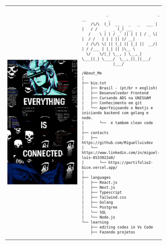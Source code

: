 <table>
  <tr>
    <td style="width: 50%;">
       <img src="https://github.com/Miguelluisdev/Miguelluisdev/blob/main/cd34e92afe985f653076a675e09b8604.jpg" alt="Asuka" style="width: 200%; border: none;"/>
    </td>
    <td style="width: 50%; vertical-align: top;">
      <p style="font-family: monospace; font-size: 16px;">
       
        
               
               _                      _     __          _      
        /\/\  (_)  __ _  _   _   ___ | |   / /   _   _ (_) ___ 
       /    \ | | / _` || | | | / _ \| |  / /   | | | || |/ __|
      / /\/\ \| || (_| || |_| ||  __/| | / /___ | |_| || |\__ \
      \/    \/|_| \__, | \__,_| \___||_| \____/  \__,_||_||___/
                  |___/                                        

</p>

    /About_Me
    │
    ├── bio.txt
    │   ├── Brasil - (pt/br + english)
    │   ├── Desenvolvedor Frontend
    │   ├── Cursando ADS na UNISUAM
    |   ├── Conhecimento em git
    │   └── Aperfeiçoando o Nextjs e iniciando backend com golang e node.
    |       └──  e tambem clean code
    │
    ├── contacts
    │   ├── https://github.com/Miguelluisdev
    │   └── https://www.linkedin.com/in/miguel-luis-8533022a0/
    │       └── https://portifolio2-bice.vercel.app/
    │
    ├── languages
    │   ├── React.js
    │   ├── Next.js
    │   ├── Typescript
    │   ├── Tailwind.css
    │   ├── Golang
    │   └── Postgree
    │   └── SQL
    │   └── Node.js
    └── learning
        ├── editing codes in Vs Code
        ├── Fazendo projetos
        
  </tr>
</table>
